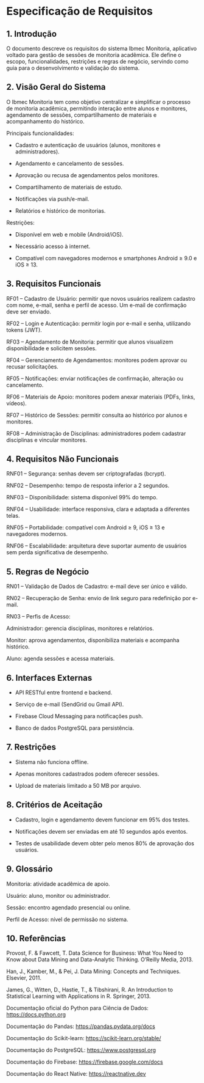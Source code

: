 # Especificação de Requisitos

## 1. Introdução
O documento descreve os requisitos do sistema Ibmec Monitoria, aplicativo voltado para gestão de sessões de monitoria acadêmica. Ele define o escopo, funcionalidades, restrições e regras de negócio, servindo como guia para o desenvolvimento e validação do sistema.

## 2. Visão Geral do Sistema
O Ibmec Monitoria tem como objetivo centralizar e simplificar o processo de monitoria acadêmica, permitindo interação entre alunos e monitores, agendamento de sessões, compartilhamento de materiais e acompanhamento do histórico.

Principais funcionalidades:

- Cadastro e autenticação de usuários (alunos, monitores e administradores).

- Agendamento e cancelamento de sessões.

- Aprovação ou recusa de agendamentos pelos monitores.

- Compartilhamento de materiais de estudo.

- Notificações via push/e-mail.

- Relatórios e histórico de monitorias.

Restrições:

- Disponível em web e mobile (Android/iOS).

- Necessário acesso à internet.

- Compatível com navegadores modernos e smartphones Android ≥ 9.0 e iOS ≥ 13.

## 3. Requisitos Funcionais

RF01 – Cadastro de Usuário: permitir que novos usuários realizem cadastro com nome, e-mail, senha e perfil de acesso. Um e-mail de confirmação deve ser enviado.

RF02 – Login e Autenticação: permitir login por e-mail e senha, utilizando tokens (JWT).

RF03 – Agendamento de Monitoria: permitir que alunos visualizem disponibilidade e solicitem sessões.

RF04 – Gerenciamento de Agendamentos: monitores podem aprovar ou recusar solicitações.

RF05 – Notificações: enviar notificações de confirmação, alteração ou cancelamento.

RF06 – Materiais de Apoio: monitores podem anexar materiais (PDFs, links, vídeos).

RF07 – Histórico de Sessões: permitir consulta ao histórico por alunos e monitores.

RF08 – Administração de Disciplinas: administradores podem cadastrar disciplinas e vincular monitores.

## 4. Requisitos Não Funcionais

RNF01 – Segurança: senhas devem ser criptografadas (bcrypt).

RNF02 – Desempenho: tempo de resposta inferior a 2 segundos.

RNF03 – Disponibilidade: sistema disponível 99% do tempo.

RNF04 – Usabilidade: interface responsiva, clara e adaptada a diferentes telas.

RNF05 – Portabilidade: compatível com Android ≥ 9, iOS ≥ 13 e navegadores modernos.

RNF06 – Escalabilidade: arquitetura deve suportar aumento de usuários sem perda significativa de desempenho.

## 5. Regras de Negócio

RN01 – Validação de Dados de Cadastro: e-mail deve ser único e válido.

RN02 – Recuperação de Senha: envio de link seguro para redefinição por e-mail.

RN03 – Perfis de Acesso:

Administrador: gerencia disciplinas, monitores e relatórios.

Monitor: aprova agendamentos, disponibiliza materiais e acompanha histórico.

Aluno: agenda sessões e acessa materiais.

## 6. Interfaces Externas
- API RESTful entre frontend e backend.

- Serviço de e-mail (SendGrid ou Gmail API).

- Firebase Cloud Messaging para notificações push.

- Banco de dados PostgreSQL para persistência.

## 7. Restrições
- Sistema não funciona offline.

- Apenas monitores cadastrados podem oferecer sessões.

- Upload de materiais limitado a 50 MB por arquivo.

## 8. Critérios de Aceitação
- Cadastro, login e agendamento devem funcionar em 95% dos testes.

- Notificações devem ser enviadas em até 10 segundos após eventos.

- Testes de usabilidade devem obter pelo menos 80% de aprovação dos usuários.

## 9. Glossário
Monitoria: atividade acadêmica de apoio.

Usuário: aluno, monitor ou administrador.

Sessão: encontro agendado presencial ou online.

Perfil de Acesso: nível de permissão no sistema.

## 10. Referências
Provost, F. & Fawcett, T. Data Science for Business: What You Need to Know about Data Mining and Data-Analytic Thinking. O’Reilly Media, 2013.

Han, J., Kamber, M., & Pei, J. Data Mining: Concepts and Techniques. Elsevier, 2011.

James, G., Witten, D., Hastie, T., & Tibshirani, R. An Introduction to Statistical Learning with Applications in R. Springer, 2013.

Documentação oficial do Python para Ciência de Dados: https://docs.python.org

Documentação do Pandas: https://pandas.pydata.org/docs

Documentação do Scikit-learn: https://scikit-learn.org/stable/

Documentação do PostgreSQL: https://www.postgresql.org

Documentação do Firebase: https://firebase.google.com/docs

Documentação do React Native: https://reactnative.dev